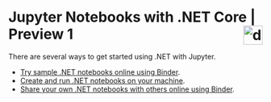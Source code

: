 
# Jupyter Notebooks with .NET Core | Preview 1 <img src ="https://upload.wikimedia.org/wikipedia/commons/thumb/3/38/Jupyter_logo.svg/207px-Jupyter_logo.svg.png" width="38px" alt="dotnet bot in space" align ="right">

There are several ways to get started using .NET with Jupyter.

- [Try sample .NET notebooks online using Binder](NotebooksOnBinder.md).
- [Create and run .NET notebooks on your machine](NotebooksLocalExperience.md).
- [Share your own .NET notebooks with others online using Binder](CreateBinder.md).
